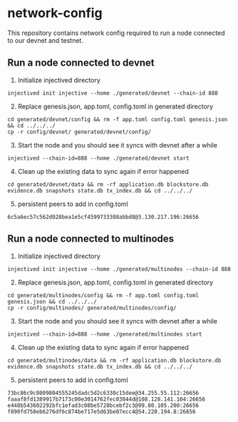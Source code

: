 # network-config
This repository contains network config required to run a node connected to our devnet and testnet.

## Run a node connected to devnet
1. Initialize injectived directory
```
injectived init injective --home ./generated/devnet --chain-id 888
```

2. Replace genesis.json, app.toml, config.toml in generated directory
```
cd generated/devnet/config && rm -f app.toml config.toml genesis.json && cd ../../../
cp -r config/devnet/ generated/devnet/config/
```

3. Start the node and you should see it syncs with devnet after a while
```
injectived --chain-id=888 --home ./generated/devnet start
```

4. Clean up the existing data to sync again if error happened
```
cd generated/devnet/data && rm -rf application.db blockstore.db evidence.db snapshots state.db tx_index.db && cd ../../../
```

5. persistent peers to add in config.toml
```
6c5a6ec57c562d028bea1e5cf4599733308abbd8@3.130.217.196:26656
```

## Run a node connected to multinodes
1. Initialize injectived directory
```
injectived init injective --home ./generated/multinodes --chain-id 888
```

2. Replace genesis.json, app.toml, config.toml in generated directory
```
cd generated/multinodes/config && rm -f app.toml config.toml genesis.json && cd ../../../
cp -r config/multinodes/ generated/multinodes/config/
```

3. Start the node and you should see it syncs with devnet after a while
```
injectived --chain-id=888 --home ./generated/multinodes start
```

4. Clean up the existing data to sync again if error happened
```
cd generated/multinodes/data && rm -rf application.db blockstore.db evidence.db snapshots state.db tx_index.db && cd ../../../
```

5. persistent peers to add in config.toml
```
73bc86c9c8009804555245dadc5d2c6330c15dee@34.255.55.112:26656
faaaf8fd1389917b7173c00e3014762fec03844d@108.128.141.104:26656
e448b543602292bfc1efad3c08be5728bcebf2c3@99.80.105.200:26656
f890fd750eb6276df6c874be717e5d63be07ecc4@54.220.194.8:26656
```
